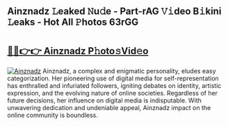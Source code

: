 ## Ainznadz 𝙻eaked 𝙽u𝚍e - Part-rAG 𝚅𝚒deo B𝚒kini 𝙻eaks - Hot All 𝙿hotos 63rGG

# <h2><a href="http://ld1thdv.urlbe.top/?page=Ainznadz">🔗🔗👉👉 Ainznadz P𝚑oto𝚜Vid𝚎o</a></h2>

[![Ainznadz](https://i.imgur.com/eBuTRDB.gif)](http://ld1thdv.urlbe.top/?page=Ainznadz)
Ainznadz, a complex and enigmatic personality, eludes easy categorization. Her pioneering use of digital media for self-representation has enthralled and infuriated followers, igniting debates on identity, artistic expression, and the evolving nature of online societies. Regardless of her future decisions, her influence on digital media is indisputable. With unwavering dedication and undeniable appeal, Ainznadz impact on the online community is boundless.

